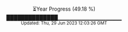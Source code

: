 <p align="center">
⏳Year Progress (49.18 %) <br>
██████████████▁▁▁▁▁▁▁▁▁▁▁▁▁▁▁▁ <br>
<sub>Updated: Thu, 29 Jun 2023 12:03:26 GMT</sub>
</p>

